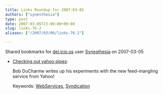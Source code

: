 ```yaml
---
title: Links Roundup for 2007-03-05
authors: ["synesthesia"]
type: post
date: 2007-03-05T23:00:00+00:00
slug: links-76-2 
aliases: ["/2007/03/06/links-76-2"]

---
```

Shared bookmarks for [del.icio.us][1] user  [Synesthesia][2] on 2007-03-05

  * [Checking out yahoo pipes][3]:
  
    Bob DuCharme writes up his experiments with the new feed-mangling service from Yahoo!
  
    Keywords: [WebServices][4], [Syndication][5]

 [1]: https://del.icio.us/
 [2]: https://del.icio.us/synesthesia
 [3]: https://www.snee.com/bobdc.blog/2007/02/checking_out_yahoo_pipes.html "https://www.snee.com/bobdc.blog/2007/02/checking_out_yahoo_pipes.html"
 [4]: https://del.icio.us/synesthesia/WebServices
 [5]: https://del.icio.us/synesthesia/Syndication